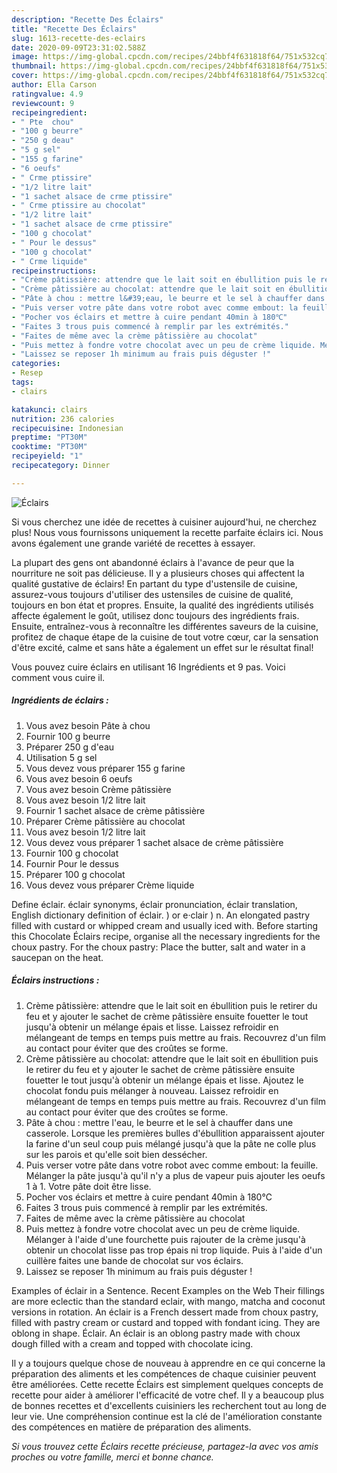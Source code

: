```yaml
---
description: "Recette Des Éclairs"
title: "Recette Des Éclairs"
slug: 1613-recette-des-eclairs
date: 2020-09-09T23:31:02.588Z
image: https://img-global.cpcdn.com/recipes/24bbf4f631818f64/751x532cq70/eclairs-photo-principale-de-la-recette.jpg
thumbnail: https://img-global.cpcdn.com/recipes/24bbf4f631818f64/751x532cq70/eclairs-photo-principale-de-la-recette.jpg
cover: https://img-global.cpcdn.com/recipes/24bbf4f631818f64/751x532cq70/eclairs-photo-principale-de-la-recette.jpg
author: Ella Carson
ratingvalue: 4.9
reviewcount: 9
recipeingredient:
- " Pte  chou"
- "100 g beurre"
- "250 g deau"
- "5 g sel"
- "155 g farine"
- "6 oeufs"
- " Crme ptissire"
- "1/2 litre lait"
- "1 sachet alsace de crme ptissire"
- " Crme ptissire au chocolat"
- "1/2 litre lait"
- "1 sachet alsace de crme ptissire"
- "100 g chocolat"
- " Pour le dessus"
- "100 g chocolat"
- " Crme liquide"
recipeinstructions:
- "Crème pâtissière: attendre que le lait soit en ébullition puis le retirer du feu et y ajouter le sachet de crème pâtissière ensuite fouetter le tout jusqu&#39;à obtenir un mélange épais et lisse. Laissez refroidir en mélangeant de temps en temps puis mettre au frais. Recouvrez d&#39;un film au contact pour éviter que des croûtes se forme."
- "Crème pâtissière au chocolat: attendre que le lait soit en ébullition puis le retirer du feu et y ajouter le sachet de crème pâtissière ensuite fouetter le tout jusqu&#39;à obtenir un mélange épais et lisse. Ajoutez le chocolat fondu puis mélanger à nouveau. Laissez refroidir en mélangeant de temps en temps puis mettre au frais. Recouvrez d&#39;un film au contact pour éviter que des croûtes se forme."
- "Pâte à chou : mettre l&#39;eau, le beurre et le sel à chauffer dans une casserole. Lorsque les premières bulles d&#39;ébullition apparaissent ajouter la farine d&#39;un seul coup puis mélangé jusqu&#39;à que la pâte ne colle plus sur les parois et qu&#39;elle soit bien dessécher."
- "Puis verser votre pâte dans votre robot avec comme embout: la feuille. Mélanger la pâte jusqu&#39;à qu&#39;il n&#39;y a plus de vapeur puis ajouter les oeufs 1 à 1. Votre pâte doit être lisse."
- "Pocher vos éclairs et mettre à cuire pendant 40min à 180℃"
- "Faites 3 trous puis commencé à remplir par les extrémités."
- "Faites de même avec la crème pâtissière au chocolat"
- "Puis mettez à fondre votre chocolat avec un peu de crème liquide. Mélanger à l&#39;aide d&#39;une fourchette puis rajouter de la crème jusqu&#39;à obtenir un chocolat lisse pas trop épais ni trop liquide. Puis à l&#39;aide d&#39;un cuillère faites une bande de chocolat sur vos éclairs."
- "Laissez se reposer 1h minimum au frais puis déguster !"
categories:
- Resep
tags:
- clairs

katakunci: clairs 
nutrition: 236 calories
recipecuisine: Indonesian
preptime: "PT30M"
cooktime: "PT30M"
recipeyield: "1"
recipecategory: Dinner

---
```



![Éclairs](https://img-global.cpcdn.com/recipes/24bbf4f631818f64/751x532cq70/eclairs-photo-principale-de-la-recette.jpg)

Si vous cherchez une idée de recettes à cuisiner aujourd'hui, ne cherchez plus! Nous vous fournissons uniquement la recette parfaite éclairs ici. Nous avons également une grande variété de recettes à essayer.

La plupart des gens ont abandonné éclairs à l'avance de peur que la nourriture ne soit pas délicieuse. Il y a plusieurs choses qui affectent la qualité gustative de éclairs! En partant du type d'ustensile de cuisine, assurez-vous toujours d'utiliser des ustensiles de cuisine de qualité, toujours en bon état et propres. Ensuite, la qualité des ingrédients utilisés affecte également le goût, utilisez donc toujours des ingrédients frais. Ensuite, entraînez-vous à reconnaître les différentes saveurs de la cuisine, profitez de chaque étape de la cuisine de tout votre cœur, car la sensation d'être excité, calme et sans hâte a également un effet sur le résultat final!

<!--inarticleads1-->

Vous pouvez cuire éclairs en utilisant 16 Ingrédients et 9 pas. Voici comment vous cuire il.

##### Ingrédients de éclairs :

1. Vous avez besoin  Pâte à chou
1. Fournir 100 g beurre
1. Préparer 250 g d&#39;eau
1. Utilisation 5 g sel
1. Vous devez vous préparer 155 g farine
1. Vous avez besoin 6 oeufs
1. Vous avez besoin  Crème pâtissière
1. Vous avez besoin 1/2 litre lait
1. Fournir 1 sachet alsace de crème pâtissière
1. Préparer  Crème pâtissière au chocolat
1. Vous avez besoin 1/2 litre lait
1. Vous devez vous préparer 1 sachet alsace de crème pâtissière
1. Fournir 100 g chocolat
1. Fournir  Pour le dessus
1. Préparer 100 g chocolat
1. Vous devez vous préparer  Crème liquide


Define éclair. éclair synonyms, éclair pronunciation, éclair translation, English dictionary definition of éclair. ) or e·clair ) n. An elongated pastry filled with custard or whipped cream and usually iced with. Before starting this Chocolate Éclairs recipe, organise all the necessary ingredients for the choux pastry. For the choux pastry: Place the butter, salt and water in a saucepan on the heat. 

<!--inarticleads2-->

##### Éclairs instructions :

1. Crème pâtissière: attendre que le lait soit en ébullition puis le retirer du feu et y ajouter le sachet de crème pâtissière ensuite fouetter le tout jusqu&#39;à obtenir un mélange épais et lisse. Laissez refroidir en mélangeant de temps en temps puis mettre au frais. Recouvrez d&#39;un film au contact pour éviter que des croûtes se forme.
1. Crème pâtissière au chocolat: attendre que le lait soit en ébullition puis le retirer du feu et y ajouter le sachet de crème pâtissière ensuite fouetter le tout jusqu&#39;à obtenir un mélange épais et lisse. Ajoutez le chocolat fondu puis mélanger à nouveau. Laissez refroidir en mélangeant de temps en temps puis mettre au frais. Recouvrez d&#39;un film au contact pour éviter que des croûtes se forme.
1. Pâte à chou : mettre l&#39;eau, le beurre et le sel à chauffer dans une casserole. Lorsque les premières bulles d&#39;ébullition apparaissent ajouter la farine d&#39;un seul coup puis mélangé jusqu&#39;à que la pâte ne colle plus sur les parois et qu&#39;elle soit bien dessécher.
1. Puis verser votre pâte dans votre robot avec comme embout: la feuille. Mélanger la pâte jusqu&#39;à qu&#39;il n&#39;y a plus de vapeur puis ajouter les oeufs 1 à 1. Votre pâte doit être lisse.
1. Pocher vos éclairs et mettre à cuire pendant 40min à 180℃
1. Faites 3 trous puis commencé à remplir par les extrémités.
1. Faites de même avec la crème pâtissière au chocolat
1. Puis mettez à fondre votre chocolat avec un peu de crème liquide. Mélanger à l&#39;aide d&#39;une fourchette puis rajouter de la crème jusqu&#39;à obtenir un chocolat lisse pas trop épais ni trop liquide. Puis à l&#39;aide d&#39;un cuillère faites une bande de chocolat sur vos éclairs.
1. Laissez se reposer 1h minimum au frais puis déguster !


Examples of éclair in a Sentence. Recent Examples on the Web Their fillings are more eclectic than the standard eclair, with mango, matcha and coconut versions in rotation. An éclair is a French dessert made from choux pastry, filled with pastry cream or custard and topped with fondant icing. They are oblong in shape. Éclair. An éclair is an oblong pastry made with choux dough filled with a cream and topped with chocolate icing. 

<!--inarticleads1-->

<p>
Il y a toujours quelque chose de nouveau à apprendre en ce qui concerne la préparation des aliments et les compétences de chaque cuisinier peuvent être améliorées. Cette recette Éclairs est simplement quelques concepts de recette pour aider à améliorer l'efficacité de votre chef. Il y a beaucoup plus de bonnes recettes et d'excellents cuisiniers les recherchent tout au long de leur vie. Une compréhension continue est la clé de l'amélioration constante des compétences en matière de préparation des aliments.
</p>

<p>
<i>Si vous trouvez cette Éclairs recette précieuse, partagez-la avec vos amis proches ou votre famille, merci et bonne chance.</i>
</p>
